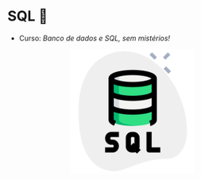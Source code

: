 # SQL :medal_sports:

- Curso: *Banco de dados e SQL, sem mistérios!*


<p align = "center">
  <img src="git.icons/servidor-sql.png" width="250" title="SQL">
</p>
